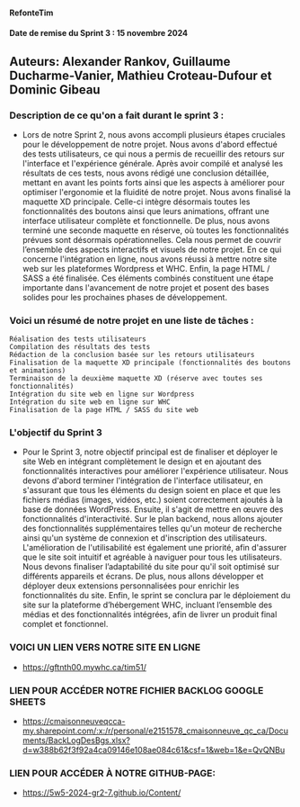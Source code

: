 #### RefonteTim
#### Date de remise du Sprint 3 : 15 novembre 2024
## Auteurs: Alexander Rankov, Guillaume Ducharme-Vanier, Mathieu Croteau-Dufour et Dominic Gibeau
### Description de ce qu'on a fait durant le sprint 3 :
 - Lors de notre Sprint 2, nous avons accompli plusieurs étapes cruciales pour le développement de notre projet. Nous avons d'abord effectué des tests utilisateurs, ce qui nous a permis de recueillir des retours sur l'interface et l'expérience générale. Après avoir compilé et analysé les résultats de ces tests, nous avons rédigé une conclusion détaillée, mettant en avant les points forts ainsi que les aspects à améliorer pour optimiser l'ergonomie et la fluidité de notre projet. Nous avons finalisé la maquette XD principale. Celle-ci intègre désormais toutes les fonctionnalités des boutons ainsi que leurs animations, offrant une interface utilisateur complète et fonctionnelle. De plus, nous avons terminé une seconde maquette en réserve, où toutes les fonctionnalités prévues sont désormais opérationnelles. Cela nous permet de couvrir l’ensemble des aspects interactifs et visuels de notre projet. En ce qui concerne l'intégration en ligne, nous avons réussi à mettre notre site web sur les plateformes Wordpress et WHC. Enfin, la page HTML / SASS a été finalisée. Ces éléments combinés constituent une étape importante dans l'avancement de notre projet et posent des bases solides pour les prochaines phases de développement.

### Voici un résumé de notre projet en une liste de tâches :

    Réalisation des tests utilisateurs
    Compilation des résultats des tests
    Rédaction de la conclusion basée sur les retours utilisateurs
    Finalisation de la maquette XD principale (fonctionnalités des boutons et animations)
    Terminaison de la deuxième maquette XD (réserve avec toutes ses fonctionnalités)
    Intégration du site web en ligne sur Wordpress
    Intégration du site web en ligne sur WHC
    Finalisation de la page HTML / SASS du site web

### L'objectif du Sprint 3
- Pour le Sprint 3, notre objectif principal est de finaliser et déployer le site Web en intégrant complètement le design et en ajoutant des fonctionnalités interactives pour améliorer l'expérience utilisateur. Nous devons d'abord terminer l'intégration de l'interface utilisateur, en s'assurant que tous les éléments du design soient en place et que les fichiers médias (images, vidéos, etc.) soient correctement ajoutés à la base de données WordPress. Ensuite, il s'agit de mettre en œuvre des fonctionnalités d'interactivité. Sur le plan backend, nous allons ajouter des fonctionnalités supplémentaires telles qu'un moteur de recherche ainsi qu'un système de connexion et d'inscription des utilisateurs. L'amélioration de l'utilisabilité est également une priorité, afin d'assurer que le site soit intuitif et agréable à naviguer pour tous les utilisateurs. Nous devons finaliser l’adaptabilité du site pour qu'il soit optimisé sur différents appareils et écrans. De plus, nous allons développer et déployer deux extensions personnalisées pour enrichir les fonctionnalités du site. Enfin, le sprint se conclura par le déploiement du site sur la plateforme d’hébergement WHC, incluant l’ensemble des médias et des fonctionnalités intégrées, afin de livrer un produit final complet et fonctionnel.


### VOICI UN LIEN VERS NOTRE SITE EN LIGNE
 - https://gftnth00.mywhc.ca/tim51/

### LIEN POUR ACCÉDER NOTRE FICHIER BACKLOG GOOGLE SHEETS
 - https://cmaisonneuveqcca-my.sharepoint.com/:x:/r/personal/e2151578_cmaisonneuve_qc_ca/Documents/BackLogDesBgs.xlsx?d=w388b62f3f92a4ca09146e108ae084c61&csf=1&web=1&e=QvQNBu

### LIEN POUR ACCÉDER À NOTRE GITHUB-PAGE:
- https://5w5-2024-gr2-7.github.io/Content/
